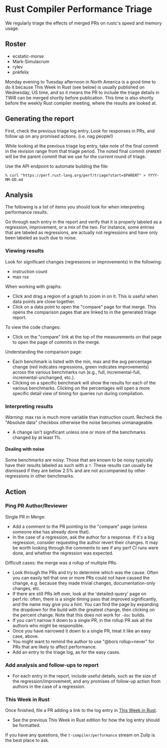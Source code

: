 # Rust Compiler Performance Triage

We regularly triage the effects of merged PRs on rustc's speed and memory
usage.

## Roster

- ecstatic-morse
- Mark-Simulacrum
- rylev
- pnkfelix

Monday evening to Tuesday afternoon in North America is a good time to do it 
because This Week in Rust (see below) is usually published on Wednesday, US time, 
and so it means the PR to include the triage details in TWiR can be merged shortly 
before publication. This time is also shortly before the weekly Rust compiler 
meeting, where the results are looked at.

## Generating the report

First, check the previous triage log entry. Look for responses in PRs, and
follow up on any promised actions. (i.e. nag people!)

While looking at the previous triage log entry, take note of the final commit in
the revision range from that triage period. The noted final commit `$PARENT` will
be the parent commit that we use for the current round of triage.

Use the API endpoint to automate building the file:

```
% curl "https://perf.rust-lang.org/perf/triage?start=$PARENT" > YYYY-MM-DD.md
```

## Analysis

The following is a list of items you should look for when interpreting performance results. 

Go through each entry in the report and verify that it is properly labeled as a regression, 
improvement, or a mix of the two. For instance, some entries that are labeled as regressions, 
are actually not regressions and have only been labeled as such due to noise.

### Viewing results

Look for significant changes (regressions or improvements) in the following:
- instruction count
- max rss

When working with graphs: 
- Click and drag a region of a graph to zoom in on it. This is useful when data
  points are close together.
- Click on a data point to open the "compare" page for that merge. This opens the comparison pages that are linked to in the generated triage report.

To view the code changes:
- Click on the "compare" link at the top of the measurements on that page to
  open the page of commits in the merge.

Understanding the comparison page:
- Each benchmark is listed with the min, max and the avg percentage change 
  (red indicates regressions, green indicates improvements) across the various 
  benchmarks run (e.g., full, incremental-full, incremental-unchanged, etc.).
- Clicking on a specific benchmark will show the results for each of the various
  benchmarks. Clicking on the percentages will open a more specific detail view 
  of timing for queries run during compilation.

### Interpreting results

*Warning*: max rss is much more variable than instruction count. Recheck the "Absolute
data" checkbox otherwise the noise becomes unmanageable.

- A change isn't significant unless one or more of the benchmarks changed by at
  least 1%.

#### Dealing with noise

Some benchmarks are noisy. Those that are known to be noisy typically have their results 
labeled as such with a `?`. These results can usually be dismissed if they are below 2.5% and are not accompanied by other regressions in other benchmarks. 

## Action

### Ping PR Author/Reviewer 

Single PR in Merge:
- Add a comment to the PR pointing to the "compare" page (unless someone else
  has already done that).
- In the case of a regression, ask the author for a response. If it's a big
  regression, consider requesting the author revert their changes. It may 
  be worth looking through the comments to see if any perf CI runs were done, 
  and whether the regression was expected.

Difficult cases: the merge was a rollup of multiple PRs.
- Look through the PRs and try to determine which was the cause. Often you
  can easily tell that one or more PRs could not have caused the change, e.g.
  because they made trivial changes, documentation-only changes, etc.
- If there are still PRs left over, look at the 'detailed-query' page on perf.rlo: often, there is a single timing pass that improved significantly, and the name may give you a hint. You can find the page by expanding the dropdown for the build with the greatest change, then clicking on the percent change. Note that this does not work for `-doc` builds.
- If you can't narrow it down to a single PR, in the rollup PR ask all the
  authors who might be responsible.
- Once you have narrowed it down to a single PR, treat it like an easy case,
  above.
- You might want to remind the author to use "@bors rollup=never" for PRs
  that are likely to affect performance.
- Add an entry to the triage log, as for the easy cases.

### Add analysis and follow-ups to report

- For each entry in the report, include useful details, such as the size of the regression/improvement, and any promises of follow-up action 
  from authors in the case of a regression.

### This Week in Rust 

Once finished, file a PR adding a link to the log entry in [This Week in
Rust](https://github.com/emberian/this-week-in-rust/).
- See the previous This Week in Rust edition for how the log entry should be formatted.

If you have any questions, the `t-compiler/performance` stream on Zulip is the
best place to ask.

